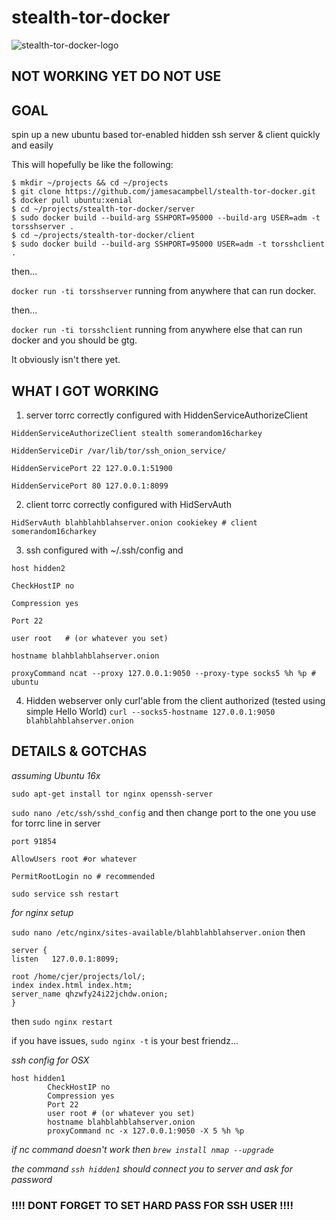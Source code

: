 # stealth-tor-docker

![stealth-tor-docker-logo](https://cloud.githubusercontent.com/assets/616585/17494422/96c25304-5d82-11e6-9132-8cf64a2bbdb6.png)

## NOT WORKING YET DO NOT USE

## GOAL   
spin up a new ubuntu based tor-enabled hidden ssh server & client quickly and easily

This will hopefully be like the following:

```
$ mkdir ~/projects && cd ~/projects
$ git clone https://github.com/jamesacampbell/stealth-tor-docker.git
$ docker pull ubuntu:xenial
$ cd ~/projects/stealth-tor-docker/server
$ sudo docker build --build-arg SSHPORT=95000 --build-arg USER=adm -t torsshserver .
$ cd ~/projects/stealth-tor-docker/client
$ sudo docker build --build-arg SSHPORT=95000 USER=adm -t torsshclient .
```
then...

`docker run -ti torsshserver` running from anywhere that can run docker.

then...

`docker run -ti torsshclient` running from anywhere else that can run docker and you should be gtg.

It obviously isn't there yet.

## WHAT I GOT WORKING

1. server torrc correctly configured with HiddenServiceAuthorizeClient
  ```
  HiddenServiceAuthorizeClient stealth somerandom16charkey    
  
  HiddenServiceDir /var/lib/tor/ssh_onion_service/   
  
  HiddenServicePort 22 127.0.0.1:51900 
  
  HiddenServicePort 80 127.0.0.1:8099
  ```
2. client torrc correctly configured with HidServAuth 
  ```
  HidServAuth blahblahblahserver.onion cookiekey # client somerandom16charkey
  ```

3. ssh configured with ~/.ssh/config and 
  ```
  host hidden2   
  
  CheckHostIP no   
  
  Compression yes   
  
  Port 22 
  
  user root   # (or whatever you set)
  
  hostname blahblahblahserver.onion   
  
  proxyCommand ncat --proxy 127.0.0.1:9050 --proxy-type socks5 %h %p # ubuntu
  ```
4. Hidden webserver only curl'able from the client authorized (tested using simple Hello World) `curl --socks5-hostname 127.0.0.1:9050 blahblahblahserver.onion`

## DETAILS & GOTCHAS

_assuming Ubuntu 16x_

`sudo apt-get install tor nginx openssh-server`

`sudo nano /etc/ssh/sshd_config` and then change port to the one you use for torrc line in server

`port 91854` 

`AllowUsers root #or whatever`

`PermitRootLogin no # recommended`

`sudo service ssh restart`

_for nginx setup_

`sudo nano /etc/nginx/sites-available/blahblahblahserver.onion` then   

```
server {
listen   127.0.0.1:8099;

root /home/cjer/projects/lol/;
index index.html index.htm;
server_name qhzwfy24i22jchdw.onion;
}
```
then `sudo nginx restart`

if you have issues, `sudo nginx -t` is your best friendz...

_ssh config for OSX_

```
host hidden1
        CheckHostIP no
        Compression yes
        Port 22
        user root # (or whatever you set)
        hostname blahblahblahserver.onion
        proxyCommand nc -x 127.0.0.1:9050 -X 5 %h %p
```

_if nc command doesn't work then `brew install nmap --upgrade`_

_the command `ssh hidden1` should connect you to server and ask for password_

### !!!! DONT FORGET TO SET HARD PASS FOR SSH USER !!!!

